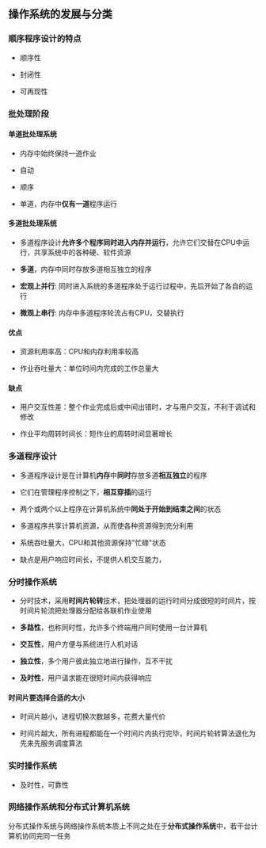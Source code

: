 ## 操作系统的发展与分类

### 顺序程序设计的特点

- 顺序性

- 封闭性

- 可再现性

### 批处理阶段

#### 单道批处理系统

- 内存中始终保持一道作业

- 自动

- 顺序

- 单道，内存中**仅有一道**程序运行

#### 多道批处理系统

- 多道程序设计**允许多个程序同时进入内存并运行**，允许它们交替在CPU中运行，共享系统中的各种硬、软件资源

- **多道**，内存中同时存放多道相互独立的程序

- **宏观上并行**: 同时进入系统的多道程序处于运行过程中，先后开始了各自的运行

- **微观上串行**: 内存中多道程序轮流占有CPU，交替执行

#### 优点

- 资源利用率高：CPU和内存利用率较高

- 作业吞吐量大：单位时间内完成的工作总量大

#### 缺点

- 用户交互性差：整个作业完成后或中间出错时，才与用户交互，不利于调试和修改

- 作业平均周转时间长：短作业的周转时间显著增长

### 多道程序设计

- 多道程序设计是在计算机**内存**中**同时**存放多道**相互独立**的程序

- 它们在管理程序控制之下，**相互穿插**的运行

- 两个或两个以上程序在计算机系统中**同处于开始到结束之间**的状态

- 多道程序共享计算机资源，从而使各种资源得到充分利用

- 系统吞吐量大，CPU和其他资源保持"忙碌"状态

- 缺点是用户响应时间长，不提供人机交互能力，

### 分时操作系统

- 分时技术，采用**时间片轮转**技术，把处理器的运行时间分成很短的时间片，按时间片轮流把处理器分配给各联机作业使用

- **多路性**，也称同时性，允许多个终端用户同时使用一台计算机

- **交互性**，用户方便与系统进行人机对话

- **独立性**，多个用户彼此独立地进行操作，互不干扰

- **及时性**，用户请求能在很短时间内获得响应

#### 时间片要选择合适的大小

- 时间片越小，进程切换次数越多，花费大量代价

- 时间片越大，所有进程都能在一个时间片内执行完毕，时间片轮转算法退化为先来先服务调度算法

### 实时操作系统

- 及时性，可靠性

### 网络操作系统和分布式计算机系统

分布式操作系统与网络操作系统本质上不同之处在于**分布式操作系统**中，若干台计算机协同完同一任务

